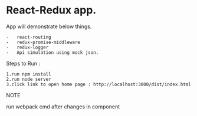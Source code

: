 # React-Redux app.

App will demonstrate below things.

	-	react-routing
	-	redux-promise-middleware
	-	redux-logger
	-	Api simulation using mock json.



Steps to Run : 

	1.run npm install
	2.run node server
	3.click link to open home page : http://localhost:3000/dist/index.html


NOTE 

run webpack cmd after changes in component
